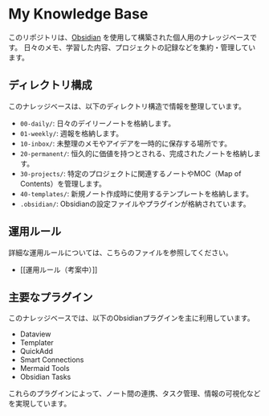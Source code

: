 # My Knowledge Base

このリポジトリは、[Obsidian](https://obsidian.md/) を使用して構築された個人用のナレッジベースです。
日々のメモ、学習した内容、プロジェクトの記録などを集約・管理しています。

## ディレクトリ構成

このナレッジベースは、以下のディレクトリ構造で情報を整理しています。

- `00-daily/`: 日々のデイリーノートを格納します。
- `01-weekly/`: 週報を格納します。
- `10-inbox/`: 未整理のメモやアイデアを一時的に保存する場所です。
- `20-permanent/`: 恒久的に価値を持つとされる、完成されたノートを格納します。
- `30-projects/`: 特定のプロジェクトに関連するノートやMOC（Map of Contents）を管理します。
- `40-templates/`: 新規ノート作成時に使用するテンプレートを格納します。
- `.obsidian/`: Obsidianの設定ファイルやプラグインが格納されています。

## 運用ルール

詳細な運用ルールについては、こちらのファイルを参照してください。
- [[運用ルール（考案中）]]

## 主要なプラグイン

このナレッジベースでは、以下のObsidianプラグインを主に利用しています。

- Dataview
- Templater
- QuickAdd
- Smart Connections
- Mermaid Tools
- Obsidian Tasks

これらのプラグインによって、ノート間の連携、タスク管理、情報の可視化などを実現しています。